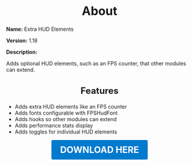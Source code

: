 <h1 style="text-align:center; font-size:2rem; font-weight:bold;">About</h1>

**Name:**
Extra HUD Elements

**Version:**
1.18

**Description:**

Adds optional HUD elements, such as an FPS counter, that other modules can extend.

<h2 style="text-align:center; font-size:1.5rem; font-weight:bold;">Features</h2>

- Adds extra HUD elements like an FPS counter
- Adds fonts configurable with FPSHudFont
- Adds hooks so other modules can extend
- Adds performance stats display
- Adds toggles for individual HUD elements





<p align="center"><a href="https://github.com/LiliaFramework/Modules/raw/refs/heads/gh-pages/hud_extras.zip" style="display:inline-block;padding:12px 24px;font-size:1.5rem;font-weight:bold;text-decoration:none;color:#fff;background-color:var(--md-primary-fg-color,#007acc);border-radius:4px;">DOWNLOAD HERE</a></p>
